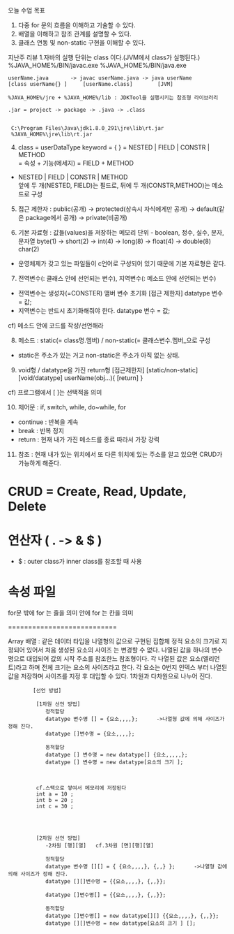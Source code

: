 
오늘 수업 목표 
1. 다중 for 문의 흐름을 이해하고 기술할 수 있다.
2. 배열을 이해하고 참조 관계를 설명할 수 있다.
3. 클래스 연동 및 non-static 구현을 이해할 수 있다.

지난주 리뷰
1.자바의 실행 단위는 class 이다.(JVM에서 class가 실행된다.)
	%JAVA_HOME%/BIN/javac.exe
	%JAVA_HOME%/BIN/java.exe


	userName.java		-> javac userName.java -> java userName
	[class userName{} ]   	[userName.class]		[JVM]
	
	%JAVA_HOME%/jre + %JAVA_HOME%/lib : JDKTool을 실행시키는 참조형 라이브러리
	
	.jar = project -> package -> .java -> .class 
	
	
	 C:\Program Files\Java\jdk1.8.0_291\jre\lib\rt.jar
	 %JAVA_HOME%\jre\lib\rt.jar
	 
	 
4. class = userDataType keyword = {  } =  NESTED | FIELD | CONSTR | METHOD        
		 = 속성 + 기능(메세지)		=  FIELD + METHOD
 - NESTED | FIELD | CONSTR | METHOD   
 앞에 두 개(NESTED, FIELD)는 필드로, 뒤에 두 개(CONSTR,METHOD)는 메소드로 구성

5. 접근 제한자 : public(공개) -> protected(상속시 자식에게만 공개) -> default(같은 package에서 공개) -> private(비공개)

6. 기본 자료형 : 값들(values)을 저장하는 메모리 단위 - boolean, 정수, 실수, 문자, 문자열
  byte(1) -> short(2) -> int(4) -> long(8) -> float(4) -> double(8)
             char(2)
 - 운영체제가 갖고 있는 파일들이 c언어로 구성되어 있기 때문에 기본 자료형은 같다.

7. 전역변수(: 클래스 안에 선언되는 변수), 지역변수(: 메소드 안에 선언되는 변수)
 - 전역변수는 생성자(=CONSTER) 맴버 변수 초기화 
     [접근 제한자] datatype 변수 = 값;
 - 지역변수는 반드시 초기화해줘야 한다.
     datatype 변수 = 값;

cf) 메소드 안에 코드를 작성/선언해라

8. 메소드 : static(= class명.멤버) / non-static(= 클래스변수.멤버_으로 구성
 - static은 주소가 있는 거고 non-static은 주소가 아직 없는 상태.

9. void형 / datatype을 가진 return형
 [접근제한자] [static/non-static] [void/datatype] userName(obj...){
                                   [return]
 }

cf) 프로그램에서 [ ]는 선택적을 의미



10. 제어문 : if, switch, while, do~while, for
 - continue : 반복을 계속
 - break : 반복 정지
 - return : 현재 내가 가진 메소드를 종료 따라서 가장 강력

11. 참조 : 현재 내가 있는 위치에서 또 다른 위치에 있는 주소를 알고 있으면 CRUD가 가능하게 해준다.
 # CRUD = Create, Read, Update, Delete
 # 연산자 ( . -> & $ )
  -  $ : outer class가 inner class를 참조할 때 사용
 # 속성 파일
 
 
 for문
 밖에 for 는 줄을 의미 
 안에 for 는 칸을 의미 
 
 
 
===========================

Array 배열 : 같은 데이터 타입을 나열형의 값으로 구현된 집합체
			정적 요소의 크기로 지정되어 있어서 처음 생성된 요소의 사이즈 는 변경할 수 없다.
			나열된 값을 하나의 변수 명으로 대입되어 값의 시작 주소를 참조한느 참조형이다.
			각 나열된 값은 요소(엘리먼트)라고 하며 전체 크기는 요소의 사이즈라고 한다.
			각 요소는 0번지 인덱스 부터 나열된 값을 저장하며 사이즈를 지정 후 대입할 수 있다.
			1차원과 다차원으로 나누어 진다.
			
			[선언 방법]
			 
			 [1차원 선언 방법]
			 	정적할당
			 	datatype 변수명 [] = {요소,,,,}; 	 ->나열형 값에 의해 사이즈가 정해 진다.
			 	datatype []변수명 = {요소,,,,}; 	
			 	
			 	동적할당
			 	datatype [] 변수명 = new datatype[] {요소,,,,,};
			 	datatype [] 변수명 = new datatype[요소의 크기 ];
			 	
			 
			 
			 cf.스택으로 쌓여서 메모리에 저장된다
			 int a = 10 ;
			 int b = 20 ;
			 int c = 30 ;
			  
			 
			 
			 
			 [2차원 선언 방법]
			 	-2차원 [행][열]   cf.3차원 [면][행][열]
			 	
			 	정적할당
			 	datatype 변수명 [][] = { {요소,,,,}, {,,} }; 	 ->나열형 값에 의해 사이즈가 정해 진다.
			 	datatype [][]변수명 = {{요소,,,,}, {,,}}; 	
			 	
			 	datatype []변수명[] = {{요소,,,,}, {,,}};
			 	
			 	동적할당
			 	datatype []변수명[] = new datatype[][] {{요소,,,,}, {,,}};
			 	datatype [][]변수명 = new datatype[요소의 크기 ] [];
			 	